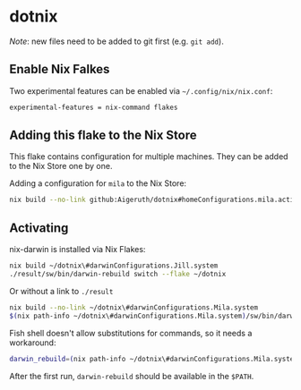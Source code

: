 # dotnix

_Note_: new files need to be added to git first (e.g. `git add`).

## Enable Nix Falkes

Two experimental features can be enabled via `~/.config/nix/nix.conf`:

```sh
experimental-features = nix-command flakes
```

## Adding this flake to the Nix Store

This flake contains configuration for multiple machines. They can be added to the Nix Store one by one.

Adding a configuration for `mila` to the Nix Store:

```sh
nix build --no-link github:Aigeruth/dotnix#homeConfigurations.mila.activationPackage
```

## Activating

nix-darwin is installed via Nix Flakes:

```sh
nix build ~/dotnix\#darwinConfigurations.Jill.system
./result/sw/bin/darwin-rebuild switch --flake ~/dotnix
```

Or without a link to `./result`

```sh
nix build --no-link ~/dotnix\#darwinConfigurations.Mila.system
$(nix path-info ~/dotnix\#darwinConfigurations.Mila.system)/sw/bin/darwin-rebuild switch --flake ~/dotnix\#Mila
```

Fish shell doesn't allow substitutions for commands, so it needs a workaround:

```sh
darwin_rebuild=(nix path-info ~/dotnix\#darwinConfigurations.Mila.system)/sw/bin/darwin-rebuild $darwin_rebuild switch --flake ~/dotnix\#Mila
```

After the first run, `darwin-rebuild` should be available in the `$PATH`.
